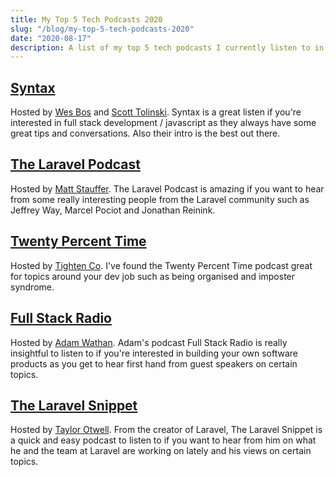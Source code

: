 ```yaml
---
title: My Top 5 Tech Podcasts 2020
slug: "/blog/my-top-5-tech-podcasts-2020"
date: "2020-08-17"
description: A list of my top 5 tech podcasts I currently listen to in 2020
---
```


## [Syntax](https://syntax.fm/)

Hosted by [Wes Bos](https://wesbos.com/) and [Scott Tolinski](https://www.scotttolinski.com/). Syntax is a great listen if you're interested in full stack development / javascript as they always have some great tips and conversations. Also their intro is the best out there.

## [The Laravel Podcast](https://laravelpodcast.com/)

Hosted by [Matt Stauffer](https://mattstauffer.com/). The Laravel Podcast is amazing if you want to hear from some really interesting people from the Laravel community such as Jeffrey Way, Marcel Pociot and Jonathan Reinink.

## [Twenty Percent Time](https://twentypercenttime.simplecast.com/)

Hosted by [Tighten Co](https://tighten.co/). I've found the Twenty Percent Time podcast great for topics around your dev job such as being organised and imposter syndrome.

## [Full Stack Radio](https://www.fullstackradio.com/)

Hosted by [Adam Wathan](https://adamwathan.me/). Adam's podcast Full Stack Radio is really insightful to listen to if you're interested in building your own software products as you get to hear first hand from guest speakers on certain topics.

## [The Laravel Snippet](https://blog.laravel.com/snippets)

Hosted by [Taylor Otwell](https://twitter.com/taylorotwell). From the creator of Laravel, The Laravel Snippet is a quick and easy podcast to listen to if you want to hear from him on what he and the team at Laravel are working on lately and his views on certain topics.